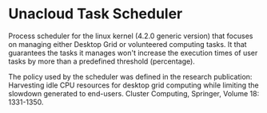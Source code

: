 # Unacloud Task Scheduler

Process scheduler for the linux kernel (4.2.0 generic version) that focuses on managing either Desktop Grid or volunteered computing tasks. It that guarantees the tasks it manages won't increase the execution times of user tasks by more than a predefined threshold (percentage).

The policy used by the scheduler was defined in the research publication: Harvesting idle CPU resources for desktop grid computing while limiting the slowdown generated to end-users. Cluster Computing, Springer, Volume 18: 1331-1350.
